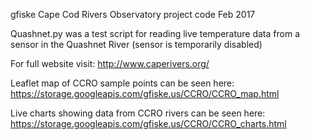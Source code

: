 gfiske
Cape Cod Rivers Observatory project code
Feb 2017

Quashnet.py was a test script for reading live temperature data from a sensor in the Quashnet River
(sensor is temporarily disabled)

For full website visit: http://www.caperivers.org/

Leaflet map of CCRO sample points can be seen here:
https://storage.googleapis.com/gfiske.us/CCRO/CCRO_map.html

Live charts showing data from CCRO rivers can be seen here:
https://storage.googleapis.com/gfiske.us/CCRO/CCRO_charts.html

